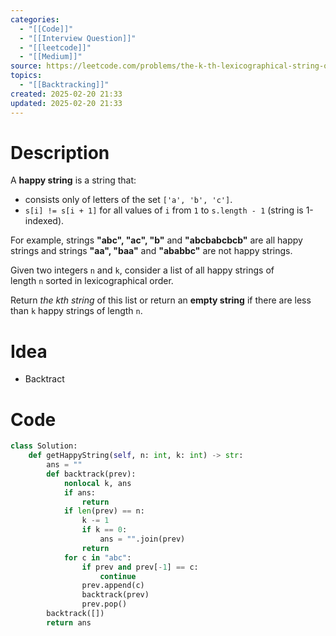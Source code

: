 ```yaml
---
categories:
  - "[[Code]]"
  - "[[Interview Question]]"
  - "[[leetcode]]"
  - "[[Medium]]"
source: https://leetcode.com/problems/the-k-th-lexicographical-string-of-all-happy-strings-of-length-n
topics:
  - "[[Backtracking]]"
created: 2025-02-20 21:33
updated: 2025-02-20 21:33
---
```

# Description
A **happy string** is a string that:

- consists only of letters of the set `['a', 'b', 'c']`.
- `s[i] != s[i + 1]` for all values of `i` from `1` to `s.length - 1` (string is 1-indexed).

For example, strings **"abc", "ac", "b"** and **"abcbabcbcb"** are all happy strings and strings **"aa", "baa"** and **"ababbc"** are not happy strings.

Given two integers `n` and `k`, consider a list of all happy strings of length `n` sorted in lexicographical order.

Return _the kth string_ of this list or return an **empty string** if there are less than `k` happy strings of length `n`.

# Idea 
- Backtract

# Code
```python
class Solution:
    def getHappyString(self, n: int, k: int) -> str:
        ans = ""
        def backtrack(prev):
            nonlocal k, ans
            if ans:
                return
            if len(prev) == n:
                k -= 1
                if k == 0:
                    ans = "".join(prev)
                return
            for c in "abc":
                if prev and prev[-1] == c:
                    continue
                prev.append(c)
                backtrack(prev)
                prev.pop()
        backtrack([])
        return ans
```